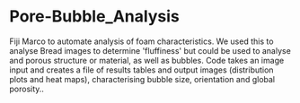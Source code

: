 # Pore-Bubble_Analysis
Fiji Marco to automate analysis of foam characteristics. We used this to analyse Bread images to determine 'fluffiness' but could be used to analyse and porous structure or material, as well as bubbles. Code takes an image input and creates a file of results tables and output images (distribution plots and heat maps), characterising bubble size, orientation and global porosity..

